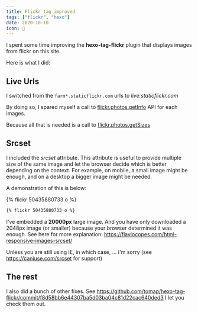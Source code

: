 ```yaml
---
title: Flickr tag improved
tags: ["flickr", "hexo"]
date: 2020-10-10
icon: 🦥
---
```


I spent some time improving the **hexo-tag-flickr** plugin that displays images from flickr on this site.

Here is what I did:

## Live Urls

I switched from the `farm*.staticflickr.com` urls to *live.staticflickr.com*

By doing so, I spared myself a call to [flickr.photos.getInfo](https://www.flickr.com/services/api/explore/flickr.photos.getInfo) API for each images.

Because all that is needed is a call to [flickr.photos.getSizes](https://www.flickr.com/services/api/explore/flickr.photos.getSizes)

## Srcset

I included the *srcset* attribute. This attribute is useful to provide multiple size of the same image and let the browser decide which is better depending on the context. For example, on mobile, a small image might be enough, and on a desktop a bigger image might be needed.

A demonstration of this is below:

{% flickr 50435880733 o %}

```md
{% flickr 50435880733 o %}
```

I've embedded a **20000px** large image. And you have only downloaded a 2048px image (or smaller) because your browser determined it was enough. See here for more explanation: https://flaviocopes.com/html-responsive-images-srcset/

Unless you are still using IE, in which case, ... I'm sorry (see https://caniuse.com/srcset for support)

## The rest

I also did a bunch of other fixes. See https://github.com/tomap/hexo-tag-flickr/commit/f8d58bb6e44307ba5d03ba04c81d22cac640ded3 I let you check them out.
